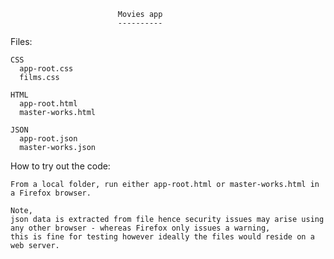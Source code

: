                             Movies app
                            ----------

Files:


    CSS
      app-root.css
      films.css
      
    HTML
      app-root.html
      master-works.html
      
    JSON
      app-root.json
      master-works.json
  
  
How to try out the code:


    From a local folder, run either app-root.html or master-works.html in a Firefox browser.
    
    Note,
    json data is extracted from file hence security issues may arise using any other browser - whereas Firefox only issues a warning,
    this is fine for testing however ideally the files would reside on a web server.
